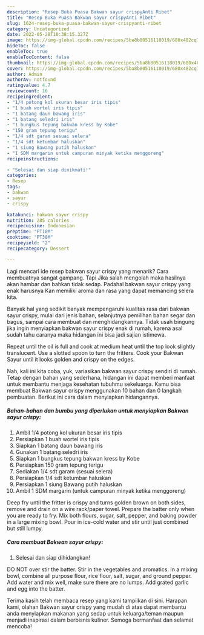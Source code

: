 ```yaml
---
description: "Resep Buka Puasa Bakwan sayur crispyAnti Ribet"
title: "Resep Buka Puasa Bakwan sayur crispyAnti Ribet"
slug: 1624-resep-buka-puasa-bakwan-sayur-crispyanti-ribet
category: Uncategorized
date: 2022-05-28T10:38:15.327Z
image: https://img-global.cpcdn.com/recipes/5ba8b80516118019/680x482cq70/bakwan-sayur-crispy-foto-resep-utama.jpg
hideToc: false
enableToc: true
enableTocContent: false
thumbnail: https://img-global.cpcdn.com/recipes/5ba8b80516118019/680x482cq70/bakwan-sayur-crispy-foto-resep-utama.jpg
cover: https://img-global.cpcdn.com/recipes/5ba8b80516118019/680x482cq70/bakwan-sayur-crispy-foto-resep-utama.jpg
author: Admin
authorAv: notfound
ratingvalue: 4.7
reviewcount: 16
recipeingredient:
- "1/4 potong kol ukuran besar iris tipis"
- "1 buah wortel iris tipis"
- "1 batang daun bawang iris"
- "1 batang seledri iris"
- "1 bungkus tepung bakwan kress by Kobe"
- "150 gram tepung terigu"
- "1/4 sdt garam sesuai selera"
- "1/4 sdt ketumbar haluskan"
- "1 siung Bawang putih haluskan"
- "1 SDM margarin untuk campuran minyak ketika menggoreng"
recipeinstructions:

- "Selesai dan siap dinikmati!"
categories:
- Resep
tags:
- bakwan
- sayur
- crispy

katakunci: bakwan sayur crispy 
nutrition: 285 calories
recipecuisine: Indonesian
preptime: "PT18M"
cooktime: "PT38M"
recipeyield: "2"
recipecategory: Dessert

---
```



Lagi mencari ide resep bakwan sayur crispy yang menarik? Cara membuatnya sangat gampang. Tapi Jika salah mengolah maka hasilnya akan hambar dan bahkan tidak sedap. Padahal bakwan sayur crispy yang enak harusnya Kan memiliki aroma dan rasa yang dapat memancing selera kita.


Banyak hal yang sedikit banyak mempengaruhi kualitas rasa dari bakwan sayur crispy, mulai dari jenis bahan, selanjutnya pemilihan bahan segar dan bagus, sampai cara membuat dan menghidangkannya. Tidak usah bingung jika ingin menyiapkan bakwan sayur crispy enak di rumah, karena asal sudah tahu caranya maka hidangan ini bisa jadi sajian istimewa.

Repeat until the oil is full and cook at medium heat until the top look slightly translucent. Use a slotted spoon to turn the fritters. Cook your Bakwan Sayur until it looks golden and crispy on the edges.


Nah, kali ini kita coba, yuk, variasikan bakwan sayur crispy sendiri di rumah. Tetap dengan bahan yang sederhana, hidangan ini dapat memberi manfaat untuk membantu menjaga kesehatan tubuhmu sekeluarga. Kamu bisa membuat Bakwan sayur crispy menggunakan 10 bahan dan 0 langkah pembuatan. Berikut ini cara dalam menyiapkan hidangannya.

<!--inarticleads1-->

##### Bahan-bahan dan bumbu yang diperlukan untuk menyiapkan Bakwan sayur crispy:

1. Ambil 1/4 potong kol ukuran besar iris tipis
1. Persiapkan 1 buah wortel iris tipis
1. Siapkan 1 batang daun bawang iris
1. Gunakan 1 batang seledri iris
1. Siapkan 1 bungkus tepung bakwan kress by Kobe
1. Persiapkan 150 gram tepung terigu
1. Sediakan 1/4 sdt garam (sesuai selera)
1. Persiapkan 1/4 sdt ketumbar haluskan
1. Persiapkan 1 siung Bawang putih haluskan
1. Ambil 1 SDM margarin (untuk campuran minyak ketika menggoreng)


Deep fry until the fritter is crispy and turns golden brown on both sides, remove and drain on a wire rack/paper towel. Prepare the batter only when you are ready to fry. Mix both flours, sugar, salt, pepper, and baking powder in a large mixing bowl. Pour in ice-cold water and stir until just combined but still lumpy. 

<!--inarticleads2-->

##### Cara membuat Bakwan sayur crispy:


1. Selesai dan siap dihidangkan!

DO NOT over stir the batter. Stir in the vegetables and aromatics. In a mixing bowl, combine all purpose flour, rice flour, salt, sugar, and ground pepper. Add water and mix well, make sure there are no lumps. Add grated garlic and egg into the batter. 

Terima kasih telah membaca resep yang kami tampilkan di sini. Harapan kami, olahan Bakwan sayur crispy yang mudah di atas dapat membantu anda menyiapkan makanan yang sedap untuk keluarga/teman maupun menjadi inspirasi dalam berbisnis kuliner. Semoga bermanfaat dan selamat mencoba!
